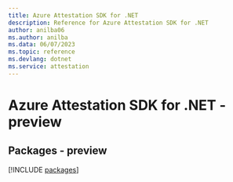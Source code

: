 ```yaml
---
title: Azure Attestation SDK for .NET
description: Reference for Azure Attestation SDK for .NET
author: anilba06
ms.author: anilba
ms.data: 06/07/2023
ms.topic: reference
ms.devlang: dotnet
ms.service: attestation
---
```

# Azure Attestation SDK for .NET - preview
## Packages - preview
[!INCLUDE [packages](attestation-index.md)]